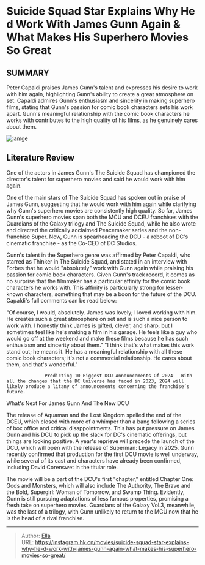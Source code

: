 # Suicide Squad Star Explains Why He d Work With James Gunn Again &amp; What Makes His Superhero Movies So Great


## SUMMARY 



  Peter Capaldi praises James Gunn&#39;s talent and expresses his desire to work with him again, highlighting Gunn&#39;s ability to create a great atmosphere on set.   Capaldi admires Gunn&#39;s enthusiasm and sincerity in making superhero films, stating that Gunn&#39;s passion for comic book characters sets his work apart.   Gunn&#39;s meaningful relationship with the comic book characters he works with contributes to the high quality of his films, as he genuinely cares about them.  

![iamge](https://static1.srcdn.com/wordpress/wp-content/uploads/2024/01/polka-dot-man-peacemaker-bloodsport-and-ratcatcher-2-in-the-suicide-squad.jpg)

## Literature Review

One of the actors in James Gunn&#39;s The Suicide Squad has championed the director&#39;s talent for superhero movies and said he would work with him again.




One of the main stars of The Suicide Squad has spoken out in praise of James Gunn, suggesting that he would work with him again while clarifying why Gunn&#39;s superhero movies are consistently high quality. So far, James Gunn&#39;s superhero movies span both the MCU and DCEU franchises with the Guardians of the Galaxy trilogy and The Suicide Squad, while he also wrote and directed the critically acclaimed Peacemaker series and the non-franchise Super. Now, Gunn is spearheading the DCU - a reboot of DC&#39;s cinematic franchise - as the Co-CEO of DC Studios.




Gunn&#39;s talent in the Superhero genre was affirmed by Peter Capaldi, who starred as Thinker in The Suicide Squad, and stated in an interview with Forbes that he would &#34;absolutely&#34; work with Gunn again while praising his passion for comic book characters. Given Gunn&#39;s track record, it comes as no surprise that the filmmaker has a particular affinity for the comic book characters he works with. This affinity is particularly strong for lesser-known characters, something that may be a boon for the future of the DCU. Capaldi&#39;s full comments can be read below:


&#34;Of course, I would, absolutely. James was lovely; I loved working with him. He creates such a great atmosphere on set and is such a nice person to work with. I honestly think James is gifted, clever, and sharp, but I sometimes feel like he&#39;s making a film in his garage. He feels like a guy who would go off at the weekend and make these films because he has such enthusiasm and sincerity about them.&#34;
&#34;I think that&#39;s what makes this work stand out; he means it. He has a meaningful relationship with all these comic book characters; it&#39;s not a commercial relationship. He cares about them, and that&#39;s wonderful.&#34;





                  Predicting 10 Biggest DCU Announcements Of 2024   With all the changes that the DC Universe has faced in 2023, 2024 will likely produce a litany of announcements concerning the franchise’s future.   


 What&#39;s Next For James Gunn And The New DCU 
          

The release of Aquaman and the Lost Kingdom spelled the end of the DCEU, which closed with more of a whimper than a bang following a series of box office and critical disappointments. This has put pressure on James Gunn and his DCU to pick up the slack for DC&#39;s cinematic offerings, but things are looking positive. A year&#39;s reprieve will precede the launch of the DCU, which will open with the release of Superman: Legacy in 2025. Gunn recently confirmed that production for the first DCU movie is well underway, while several of its cast and characters have already been confirmed, including David Corenswet in the titular role. 




The movie will be a part of the DCU&#39;s first &#34;chapter,&#34; entitled Chapter One: Gods and Monsters, which will also include The Authority, The Brave and the Bold, Supergirl: Woman of Tomorrow, and Swamp Thing. Evidently, Gunn is still pursuing adaptations of less famous properties, promising a fresh take on superhero movies. Guardians of the Galaxy Vol.3, meanwhile, was the last of a trilogy, with Gunn unlikely to return to the MCU now that he is the head of a rival franchise. 



---

> Author: [Ella](https://instagram.hk.cn/)  
> URL: https://instagram.hk.cn/movies/suicide-squad-star-explains-why-he-d-work-with-james-gunn-again-what-makes-his-superhero-movies-so-great/  

